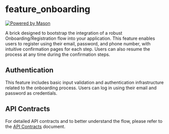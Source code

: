 # feature_onboarding

[![Powered by Mason](https://img.shields.io/endpoint?url=https%3A%2F%2Ftinyurl.com%2Fmason-badge)](https://github.com/felangel/mason)  

A brick designed to bootstrap the integration of a robust Onboarding/Registration flow into your application. This feature enables users to register using their email, password, and phone number, with intuitive confirmation pages for each step. Users can also resume the process at any time during the confirmation steps.

## Authentication

This feature includes basic input validation and authentication infrastructure related to the onboarding process. Users can log in using their email and password as credentials.

## API Contracts

For detailed API contracts and to better understand the flow, please refer to the [API Contracts](API_CONTRACTS.md) document.
